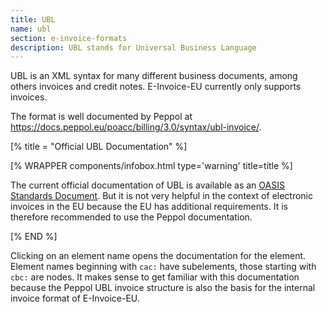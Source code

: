 ```yaml
---
title: UBL
name: ubl
section: e-invoice-formats
description: UBL stands for Universal Business Language
---
```

UBL is an XML syntax for many different business documents, among others
invoices and credit notes. E-Invoice-EU currently only supports invoices.

The format is well documented by Peppol at
https://docs.peppol.eu/poacc/billing/3.0/syntax/ubl-invoice/.

[% title = "Official UBL Documentation" %]
<!--qgoda-no-xgettext-->
[% WRAPPER components/infobox.html
type='warning' title=title %]
<!--/qgoda-no-xgettext-->
The current official documentation of UBL is available as an [OASIS Standards
Document](http://docs.oasis-open.org/ubl/UBL-2.1.html). But it is not very
helpful in the context of electronic invoices in the EU because the EU has
additional requirements. It is therefore recommended to use the Peppol
documentation.
<!--qgoda-no-xgettext-->
[% END %]
<!--/qgoda-no-xgettext-->

Clicking on an element name opens the documentation for the element. Element
names beginning with `cac:` have subelements, those starting with `cbc:`
are nodes. It makes sense to get familiar with this documentation because
the Peppol UBL invoice structure is also the basis for the internal invoice
format of E-Invoice-EU.
